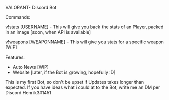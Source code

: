 VALORANT- Discord Bot

Commands:

v!stats [USERNAME] - This will give you back the stats of an Player, packed in an image [soon, when API is available]

v!weapons [WEAPONNAME] - This will give you stats for a specific weapon [WIP]

Features:

- Auto News [WIP]
- Website [later, if the Bot is growing, hopefully :D]

This is my first Bot, so don't be upset if Updates takes longer than expected. If you have ideas what i could at to the Bot, write me an DM per Discord Henrik3#1451
